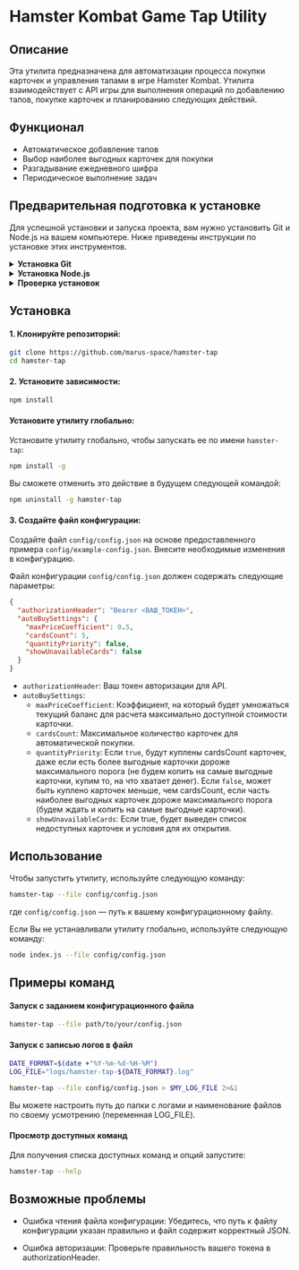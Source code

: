 # Hamster Kombat Game Tap Utility

## Описание

Эта утилита предназначена для автоматизации процесса покупки карточек и управления тапами в игре Hamster Kombat. Утилита взаимодействует с API игры для выполнения операций по добавлению тапов, покупке карточек и планированию следующих действий. 

## Функционал

- Автоматическое добавление тапов
- Выбор наиболее выгодных карточек для покупки
- Разгадывание ежедневного шифра
- Периодическое выполнение задач

## Предварительная подготовка к установке

Для успешной установки и запуска проекта, вам нужно установить Git и Node.js на вашем компьютере. Ниже приведены инструкции по установке этих инструментов.

<details>
  <summary><b>Установка Git</b></summary>

  Git — это система контроля версий, которая позволяет отслеживать изменения в коде и работать совместно с другими разработчиками.

  ##### Установка Git на Windows

  1. Зайдите на [официальный сайт Git](https://git-scm.com/).
  2. Нажмите на кнопку "Download" и скачайте установочный файл для Windows.
  3. Запустите скачанный файл и следуйте инструкциям установщика. На этапе выбора компонентов рекомендуем оставить все по умолчанию.

  ##### Установка Git на macOS

  1. Откройте терминал.
  2. Введите следующую команду и нажмите Enter:
      ```sh
      brew install git
      ```
      Если у вас не установлен Homebrew, следуйте инструкциям на [официальном сайте Homebrew](https://brew.sh/) для его установки.

  ##### Установка Git на Linux

  Для Ubuntu/Debian:
  1. Откройте терминал.
  2. Введите следующую команду и нажмите Enter:
      ```sh
      sudo apt update
      sudo apt install git
      ```
</details>

<details>
  <summary><b>Установка Node.js</b></summary>

  Node.js — это JavaScript-окружение для серверного программирования, которое позволяет запускать JavaScript вне браузера. 

  ##### Установка Node.js на Windows и macOS

  1. Зайдите на [официальный сайт Node.js](https://nodejs.org/).
  2. Нажмите на кнопку "Download" и скачайте LTS-версию (рекомендуемая для большинства пользователей).
  3. Запустите скачанный файл и следуйте инструкциям установщика.

  ##### Установка Node.js на Linux

  Для Ubuntu/Debian:
  1. Откройте терминал.
  2. Введите следующие команды и нажмите Enter:
      ```sh
      curl -fsSL https://deb.nodesource.com/setup_lts.x | sudo -E bash -
      sudo apt-get install -y nodejs
      ```
</details>

<details>
  <summary><b>Проверка установок</b></summary>

  После установки Git и Node.js, откройте терминал (или командную строку на Windows) и выполните следующие команды, чтобы убедиться, что всё установлено правильно:

  ```sh
  git --version
  node --version
  npm --version
  ```

  Команды должны вывести версии установленных программ. Если это произошло, значит, установка прошла успешно.

  Теперь вы готовы к дальнейшей установке и настройке проекта.
</details>

## Установка

#### 1. Клонируйте репозиторий:

```bash
git clone https://github.com/marus-space/hamster-tap
cd hamster-tap
```

#### 2. Установите зависимости:

```bash
npm install
```

#### Установите утилиту глобально:

Установите утилиту глобально, чтобы запускать ее по имени `hamster-tap`:

```bash
npm install -g
```

Вы сможете отменить это действие в будущем следующей командой:

```bash
npm uninstall -g hamster-tap
```

#### 3. Создайте файл конфигурации:

Создайте файл `config/config.json` на основе предоставленного примера `config/example-config.json`. Внесите необходимые изменения в конфигурацию.

Файл конфигурации `config/config.json` должен содержать следующие параметры:

```json
{
  "authorizationHeader": "Bearer <ВАШ_ТОКЕН>",
  "autoBuySettings": {
    "maxPriceCoefficient": 0.5,
    "cardsCount": 5,
    "quantityPriority": false,
    "showUnavailableCards": false
  }
}
```

- `authorizationHeader`: Ваш токен авторизации для API.
- `autoBuySettings`:
  - `maxPriceCoefficient`: Коэффициент, на который будет умножаться текущий баланс для расчета максимально доступной стоимости карточки.
  - `cardsCount`: Максимальное количество карточек для автоматической покупки.
  - `quantityPriority`: Если `true`, будут куплены cardsCount карточек, даже если есть более выгодные карточки дороже максимального порога (не будем копить на самые выгодные карточки, купим то, на что хватает денег). Если `false`, может быть куплено карточек меньше, чем cardsCount, если часть наиболее выгодных карточек дороже максимального порога (будем ждать и копить на самые выгодные карточки).
  - `showUnavailableCards`: Если true, будет выведен список недоступных карточек и условия для их открытия.

## Использование

Чтобы запустить утилиту, используйте следующую команду:

```bash
hamster-tap --file config/config.json
```

где `config/config.json` — путь к вашему конфигурационному файлу.

Если Вы не устанавливали утилиту глобально, используйте следующую команду:

```bash
node index.js --file config/config.json
```

## Примеры команд

#### Запуск с заданием конфигурационного файла

```bash
hamster-tap --file path/to/your/config.json
```

#### Запуск с записью логов в файл

```bash
DATE_FORMAT=$(date +"%Y-%m-%d-%H-%M")               
LOG_FILE="logs/hamster-tap-${DATE_FORMAT}.log"

hamster-tap --file config/config.json > $MY_LOG_FILE 2>&1
```

Вы можете настроить путь до папки с логами и наименование файлов по своему усмотрению (переменная LOG_FILE).

#### Просмотр доступных команд

Для получения списка доступных команд и опций запустите:

```bash
hamster-tap --help
```

## Возможные проблемы

- Ошибка чтения файла конфигурации: Убедитесь, что путь к файлу конфигурации указан правильно и файл содержит корректный JSON.

- Ошибка авторизации: Проверьте правильность вашего токена в authorizationHeader.